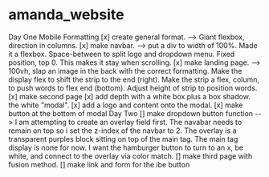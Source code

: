 # amanda_website
Day One
Mobile Formatting
[x] create general format.
    --> Giant flexbox, direction in columns.
[x] make navbar.
    --> put a div to width of 100%. Made it a 
      flexbox. Space-between to split logo and dropdown 
      menu. Fixed position, top 0. This makes it stay
      when scrolling.
[x] make landing page.
    --> 100vh, slap an image in the back with the correct
        formatting. Make the display flex to shift the strip
        to the end (right). Make the strip a flex, column, to push words to flex end (bottom). Adjust height of strip to position words.
[x] make second page
    [x] add depth with a white box plus a box shadow. 
        the white "modal". 
    [x] add a logo and content onto the modal.
    [x] make button at the bottom of modal
Day Two
[] make dropdown button function
    --> I am attempting to create an overlay field first. The
        navabar needs to remain on top so i set the z-index of
        the navbar to 2. The overlay is a transparent purples block sitting on top of the main tag. The main tag display is none for now. I want the hamburger button to turn to an x, be white, and connect to the overlay via color match.
[] make third page with fusion method.
[] make link and form for the ibe button 